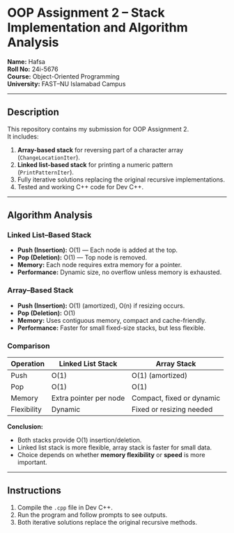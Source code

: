 # OOP Assignment 2 – Stack Implementation and Algorithm Analysis

**Name:** Hafsa  
**Roll No:** 24i-5676  
**Course:** Object-Oriented Programming  
**University:** FAST–NU Islamabad Campus  

---

## Description
This repository contains my submission for OOP Assignment 2.  
It includes:

1. **Array-based stack** for reversing part of a character array (`ChangeLocationIter`).  
2. **Linked list-based stack** for printing a numeric pattern (`PrintPatternIter`).  
3. Fully iterative solutions replacing the original recursive implementations.  
4. Tested and working C++ code for Dev C++.

---

## Algorithm Analysis

### Linked List–Based Stack
- **Push (Insertion):** O(1) — Each node is added at the top.  
- **Pop (Deletion):** O(1) — Top node is removed.  
- **Memory:** Each node requires extra memory for a pointer.  
- **Performance:** Dynamic size, no overflow unless memory is exhausted.

### Array–Based Stack
- **Push (Insertion):** O(1) (amortized), O(n) if resizing occurs.  
- **Pop (Deletion):** O(1)  
- **Memory:** Uses contiguous memory, compact and cache-friendly.  
- **Performance:** Faster for small fixed-size stacks, but less flexible.

### Comparison
| Operation | Linked List Stack | Array Stack |
|-----------|-----------------|------------|
| Push      | O(1)            | O(1) (amortized) |
| Pop       | O(1)            | O(1) |
| Memory    | Extra pointer per node | Compact, fixed or dynamic |
| Flexibility | Dynamic | Fixed or resizing needed |

**Conclusion:**  
- Both stacks provide O(1) insertion/deletion.  
- Linked list stack is more flexible, array stack is faster for small data.  
- Choice depends on whether **memory flexibility** or **speed** is more important.

---

## Instructions
1. Compile the `.cpp` file in Dev C++.  
2. Run the program and follow prompts to see outputs.  
3. Both iterative solutions replace the original recursive methods.

